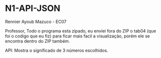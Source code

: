 # N1-API-JSON

Rennier Ayoub Mazuco - EC07

Professor,
Todo o programa esta zipado, eu enviei fora do ZIP o tab04 (que foi o codigo que eu fiz) para ficar mais facil a visualização, porém ele se encontra dentro do ZIP também.

API: Mostra o significado de 3 números escolhidos.
